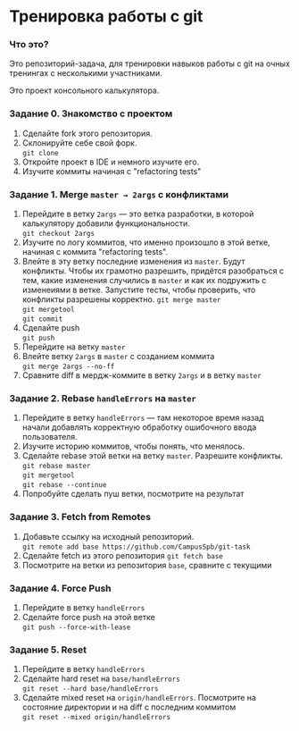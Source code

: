 # Тренировка работы с git

### Что это?

Это репозиторий-задача, для тренировки навыков работы с git на очных тренингах с несколькими участниками.

Это проект консольного калькулятора.

### Задание 0. Знакомство с проектом

1. Сделайте fork этого репозитория.
2. Склонируйте себе свой форк.  
`git clone`
3. Откройте проект в IDE и немного изучите его.
4. Изучите коммиты начиная с "refactoring tests"

### Задание 1. Merge `master → 2args` с конфликтами

1. Перейдите в ветку `2args` — это ветка разработки, в которой калькулятору добавили функциональности.  
`git checkout 2args`
2. Изучите по логу коммитов, что именно произошло в этой ветке, начиная с коммита "refactoring tests".
3. Влейте в эту ветку последние изменения из `master`. Будут конфликты. 
Чтобы их грамотно разрешить, придётся разобраться с тем, какие изменения случились в `master` 
и как их подружить с изменеиями в ветке. Запустите тесты, чтобы проверить, что конфликты разрешены корректно.
`git merge master`  
`git mergetool`  
`git commit`
4. Сделайте push  
`git push`
5. Перейдите на ветку `master`  
6. Влейте ветку `2args` в `master` с созданием коммита  
`git merge 2args --no-ff`
7. Сравните diff в мердж-коммите в ветку `2args` и в ветку `master`

### Задание 2. Rebase `handleErrors` на `master`

1. Перейдите в ветку `handleErrors` — там некоторое время назад начали добавлять корректную обработку ошибочного ввода пользователя.  
2. Изучите историю коммитов, чтобы понять, что менялось.
3. Сделайте rebase этой ветки на ветку `master`. Разрешите конфликты.  
`git rebase master`  
`git mergetool`  
`git rebase --continue`
4. Попробуйте сделать пуш ветки, посмотрите на результат

### Задание 3. Fetch from Remotes

1. Добавьте ссылку на исходный репозиторий.  
`git remote add base https://github.com/CampusSpb/git-task`
2. Сделайте fetch из этого репозитория
`git fetch base`
3. Посмотрите на ветки из репозитория `base`, сравните с текущими

### Задание 4. Force Push 

1. Перейдите в ветку `handleErrors`
2. Сделайте force push на этой ветке  
`git push --force-with-lease`

### Задание 5. Reset

1. Перейдите в ветку `handleErrors`
2. Сделайте hard reset на `base/handleErrors`  
`git reset --hard base/handleErrors` 
3. Сделайте mixed reset на `origin/handleErrors`. Посмотрите на состояние директории и на diff с последним коммитом  
`git reset --mixed origin/handleErrors` 